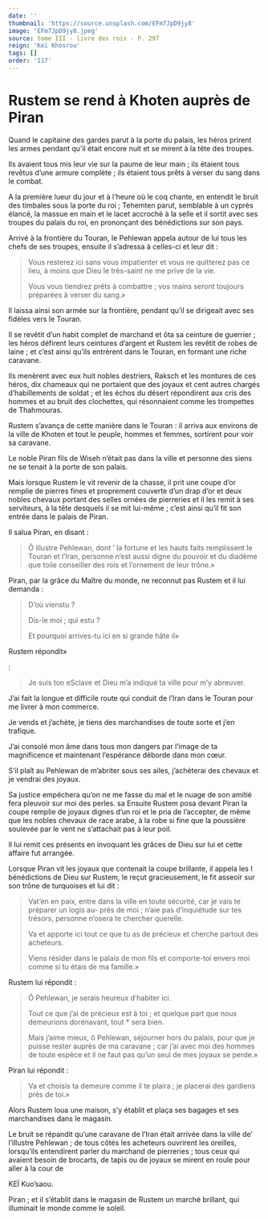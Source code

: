 ```yaml
---
date: ''
thumbnail: 'https://source.unsplash.com/EFm7JpD9jy8'
image: 'EFm7JpD9jy8.jpeg'
source: tome III - livre des rois - P. 297
reign: 'Keï Khosrou'
tags: []
order: '117'
---
```


# Rustem se rend à Khoten auprès de Piran

Quand le capitaine des gardes parut à la porte du palais, les héros prirent les armes pendant qu’il était encore nuit et se mirent à la tête des troupes.

Ils avaient tous mis leur vie sur la paume de leur main ; ils étaient tous revêtus d’une armure complète ; ils étaient tous prêts à verser du sang dans le combat.

A la première lueur du jour et à l’heure où le coq chante, en entendit le bruit des timbales sous la porte du roi ; Tehemten parut, semblable à un cyprès élancé, la massue en main et le lacet accroché à la selle et il sortit avec ses troupes du palais du roi, en prononçant des bénédictions sur son pays.

Arrivé à la frontière du Touran, le Pehlewan appela autour de lui tous les chefs de ses troupes, ensuite il s’adressa à celles-ci et leur dit :

> Vous resterez ici sans vous impatienter et vous ne quitterez pas ce lieu, à moins que Dieu le très-saint ne me prive de la vie.
>
> Vous vous tiendrez prêts à combattre ; vos mains seront toujours préparées à verser du sang.»

Il laissa ainsi son armée sur la frontière, pendant qu’il se dirigeait avec ses fidèles vers le Touran.

Il se revêtit d’un habit complet de marchand et ôta sa ceinture de guerrier ; les héros défirent leurs ceintures d’argent et Rustem les revêtit de robes de laine ; et c’est ainsi qu’ils entrèrent dans le Touran, en formant une riche caravane.

Ils menèrent avec eux huit nobles destriers, Raksch et les montures de ces héros, dix chameaux qui ne portaient que des joyaux et cent autres chargés d’habillements de soldat ; et les échos du désert répondirent aux cris des hommes et au bruit des clochettes, qui résonnaient comme les trompettes de Thahmouras.

Rustem s’avança de cette manière dans le Touran : il arriva aux environs de la ville de Khoten et tout le peuple, hommes et femmes, sortirent pour voir sa caravane.

Le noble Piran fils de Wiseh n’était pas dans la ville et personne des siens ne se tenait à la porte de son palais.

Mais lorsque Rustem le vit revenir de la chasse, il prit une coupe d’or remplie de pierres fines et proprement couverte d’un drap d’or et deux nobles chevaux portant des selles ornées de pierreries et il les remit à ses serviteurs, à la tête desquels il se mit lui-même ; c’est ainsi qu’il fit son entrée dans le palais de Piran.

Il salua Piran, en disant :

> Ô illustre Pehlewan, dont ’
> la fortune et les hauts faits remplissent le Touran et l’Iran, personne n’est aussi digne du pouvoir et du diadème que toile conseiller des rois et l’ornement de leur trône.»

Piran, par la grâce du Maître du monde, ne reconnut pas Rustem et il lui demanda :

> D’où vienstu ?
>
> Dis-le moi ; qui estu ?
>
> Et pourquoi arrives-tu ici en si grande hâte il»

Rustem répondit»

:

> Je suis ton eSclave et Dieu m’a indiqué ta ville pour m’y abreuver.

J’ai fait la longue et difficile route qui conduit de l’Iran dans le Touran pour me livrer à mon commerce.

Je vends et j’achète, je tiens des marchandises de toute sorte et j’en trafique.

J’ai consolé mon âme dans tous mon dangers par l’image de ta magnificence et maintenant l’espérance déborde dans mon cœur.

S’il plaît au Pehlewan de m’abriter sous ses ailes, j’achèterai des chevaux et je vendrai des joyaux.

Sa justice empêchera qu’on ne me fasse du mal et le nuage de son amitié fera pleuvoir sur moi des perles. sa Ensuite Rustem posa devant Piran la coupe remplie de joyaux dignes d’un roi et le pria de l’accepter, de même que les nobles chevaux de race arabe, à la robe si fine que la poussière soulevée par le vent ne s’attachait pas à leur poil.

Il lui remit ces présents en invoquant les grâces de Dieu sur lui et cette affaire fut arrangée.

Lorsque Piran vit les joyaux que contenait la coupe brillante, il appela les I bénédictions de Dieu sur Rustem, le reçut gracieusement, le fit asseoir sur son trône de turquoises et lui dit :

> Vat’en en paix, entre dans la ville en toute sécurité, car je vais te préparer un logis au-
> près de moi ; n’aie pas d’inquiétude sur tes trésors, personne n’osera te chercher querelle.
>
> Va et apporte ici tout ce que tu as de précieux et cherche partout des acheteurs.
>
> Viens résider dans le palais de mon fils et comporte-toi envers moi comme si tu étais de ma famille.»

Rustem lui répondit :

> Ô Pehlewan, je serais heureux d’habiter ici.
>
> Tout ce que j’ai de précieux est à toi ; et quelque part que nous demeurions dorénavant, tout \* sera bien.
>
> Mais j’aime mieux, ô Pehlewan, séjourner hors du palais, pour que je puisse rester auprès de ma caravane ; car j’ai avec moi des hommes de toute espèce et il ne faut pas qu’un seul de mes joyaux se perde.»

Piran lui répondit :

> Va et choisis ta demeure comme il te plaira ; je placerai des gardiens près de toi.»

Alors Rustem loua une maison, s’y établit et plaça ses bagages et ses marchandises dans le magasin.

Le bruit se répandit qu’une caravane de l’Iran était arrivée dans la ville de’ l’illustre Pehlewan ; de tous côtés les acheteurs ouvrirent les oreilles, lorsqu’ils entendirent parler du marchand de pierreries ; tous ceux qui avaient besoin de brocarts, de tapis ou de joyaux se mirent en roule pour aller à la cour de

KEÏ Kuo’saou.

Piran ; et il s’établit dans le magasin de Rustem un marché brillant, qui illuminait le monde comme le soleil.
